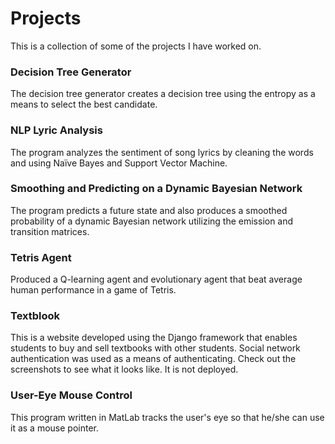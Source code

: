 # Projects
This is a collection of some of the projects I have worked on.

### Decision Tree Generator
The decision tree generator creates a decision tree using the entropy as a means to select the best candidate.

### NLP Lyric Analysis
The program analyzes the sentiment of song lyrics by cleaning the words and using Naïve Bayes and Support Vector Machine.

### Smoothing and Predicting on a Dynamic Bayesian Network
The program predicts a future state and also produces a smoothed probability of a dynamic Bayesian network utilizing the emission and transition matrices.

### Tetris Agent
Produced a Q-learning agent and evolutionary agent that beat average human performance in a game of Tetris.

### Textblook
This is a website developed using the Django framework that enables students to buy and sell textbooks with other students.  Social network authentication was used as a means of authenticating.  Check out the screenshots to see what it looks like.  It is not deployed.

### User-Eye Mouse Control
This program written in MatLab tracks the user's eye so that he/she can use it as a mouse pointer.
